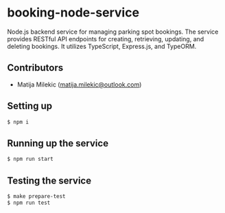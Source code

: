 # booking-node-service
Node.js backend service for managing parking spot bookings. The service provides RESTful API endpoints for creating, retrieving, updating, and deleting bookings. It utilizes TypeScript, Express.js, and TypeORM.

## Contributors

- Matija Milekic (matija.milekic@outlook.com)

## Setting up

```bash
$ npm i
```

## Running up the service

```bash
$ npm run start
```

## Testing the service

```bash
$ make prepare-test
$ npm run test
```

